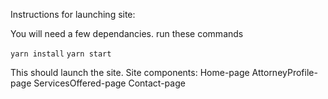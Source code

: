 Instructions for launching site:

You will need a few dependancies.
run these commands 

`yarn install`
`yarn start`

This should launch the site.
Site components:
Home-page
AttorneyProfile-page
ServicesOffered-page
Contact-page
